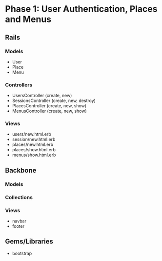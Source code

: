 # Phase 1: User Authentication, Places and Menus

## Rails
### Models
* User
* Place
* Menu

### Controllers
* UsersController (create, new)
* SessionsController (create, new, destroy)
* PlacesController (create, new, show)
* MenusController (create, new, show)

### Views
* users/new.html.erb
* session/new.html.erb
* places/new.html.erb
* places/show.html.erb
* menus/show.html.erb

## Backbone
### Models

### Collections

### Views
* navbar
* footer

## Gems/Libraries
* bootstrap
